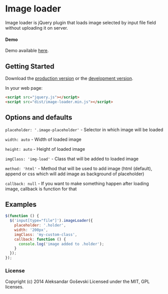 # Image loader

Image loader is jQuery plugin that loads image selected by input file field without uploading it on server.

#### Demo
Demo available [here](http://goschevski.github.io/image-loader/).

## Getting Started
Download the [production version][min] or the [development version][max].

[min]: https://raw.githubusercontent.com/goschevski/image-loader/master/dist/jquery.image-loader.min.js
[max]: https://raw.githubusercontent.com/goschevski/image-loader/master/src/jquery.image-loader.js

In your web page:

```html
<script src="jquery.js"></script>
<script src="dist/image-loader.min.js"></script>
```

## Options and defaults

```placeholder: '.image-placeholder'``` - Selector in which image will be loaded

```width: auto``` - Width of loaded image

```height: auto``` - Height of loaded image

```imgClass: 'img-load'``` - Class that will be added to loaded image

```method: 'html'``` - Method that will be used to add image (html (default), append or css which will add image as background of placeholder)

```callback: null``` - If you want to make something happen after loading image, callback is function for that

## Examples

```js
$(function () {
  $('input[type="file"]').imageLoader({
    placeholder: '.holder',
    width: '200px',
    imgClass: 'my-custom-class',
    callback: function () {
      console.log('image added to .holder');
    }
  });
});
```

### License

Copyright (c) 2014 Aleksandar Goševski
Licensed under the MIT, GPL licenses.
